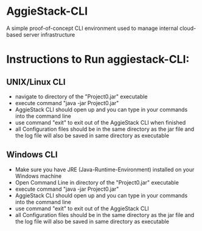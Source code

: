# AggieStack-CLI
A simple proof-of-concept CLI environment used to manage internal cloud-based server infrastructure

# Instructions to Run aggiestack-CLI:

## UNIX/Linux CLI
* navigate to directory of the "Project0.jar" executable
* execute command "java -jar Project0.jar"
* AggieStack CLI should open up and you can type in your commands into the command line
* use command "exit" to exit out of the AggieStack CLI when finished
* all Configuration files should be in the same directory as the jar file and the log file will also be saved in same directory as executable

## Windows CLI
* Make sure you have JRE (Java-Runtime-Environment) installed on your Windows machine
* Open Command Line in directory of the "Project0.jar" executable
* execute command "java -jar Project0.jar"
* AggieStack CLI should open up and you can type in your commands into the command line
* use command "exit" to exit out of the AggieStack CLI
* all Configuration files should be in the same directory as the jar file and the log file will also be saved in same directory as executable
